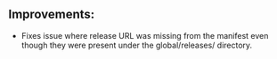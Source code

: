 ## Improvements:

* Fixes issue where release URL was missing from the manifest even though they
  were present under the global/releases/<release-name> directory.
